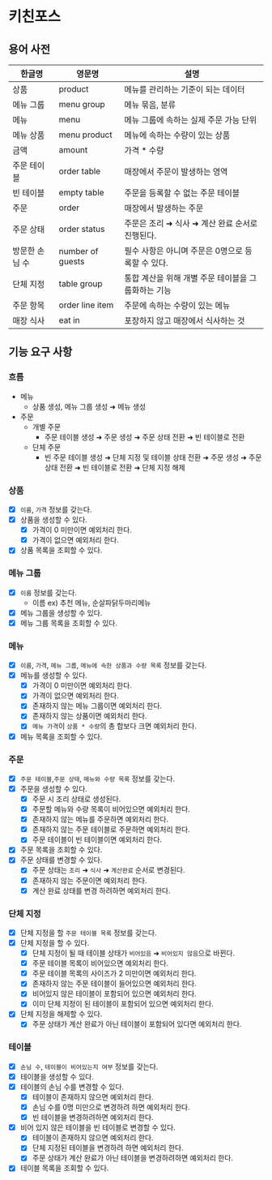 # 키친포스

## 용어 사전

| 한글명 | 영문명 | 설명 |
| --- | --- | --- |
| 상품 | product | 메뉴를 관리하는 기준이 되는 데이터 |
| 메뉴 그룹 | menu group | 메뉴 묶음, 분류 |
| 메뉴 | menu | 메뉴 그룹에 속하는 실제 주문 가능 단위 |
| 메뉴 상품 | menu product | 메뉴에 속하는 수량이 있는 상품 |
| 금액 | amount | 가격 * 수량 |
| 주문 테이블 | order table | 매장에서 주문이 발생하는 영역 |
| 빈 테이블 | empty table | 주문을 등록할 수 없는 주문 테이블 |
| 주문 | order | 매장에서 발생하는 주문 |
| 주문 상태 | order status | 주문은 조리 ➜ 식사 ➜ 계산 완료 순서로 진행된다. |
| 방문한 손님 수 | number of guests | 필수 사항은 아니며 주문은 0명으로 등록할 수 있다. |
| 단체 지정 | table group | 통합 계산을 위해 개별 주문 테이블을 그룹화하는 기능 |
| 주문 항목 | order line item | 주문에 속하는 수량이 있는 메뉴 |
| 매장 식사 | eat in | 포장하지 않고 매장에서 식사하는 것 |

## 기능 요구 사항

### 흐름

- 메뉴
  - 상품 생성, 메뉴 그룹 생성 ➜ 메뉴 생성
- 주문
  - 개별 주문
    - 주문 테이블 생성 ➜ 주문 생성 ➜ 주문 상태 전환 ➜ 빈 테이블로 전환
  - 단체 주문
    - 빈 주문 테이블 생성 ➜ 단체 지정 및 테이블 상태 전환 ➜ 주문 생성 ➜ 주문 상태 전환 ➜ 빈 테이블로 전환 ➜ 단체 지정 해제

### 상품

- [x] `이름`, `가격` 정보를 갖는다.
- [x] 상품을 생성할 수 있다.
  - [x] 가격이 0 미만이면 예외처리 한다.
  - [x] 가격이 없으면 예외처리 한다.
- [x] 상품 목록을 조회할 수 있다.

### 메뉴 그룹

- [x] `이름` 정보를 갖는다.
  - 이름 ex) 추천 메뉴, 순살파닭두마리메뉴
- [x] 메뉴 그룹을 생성할 수 있다.
- [x] 메뉴 그룹 목록을 조회할 수 있다.

### 메뉴

- [x] `이름`, `가격`, `메뉴 그룹`, `메뉴에 속한 상품과 수량 목록` 정보를 갖는다.
- [x] 메뉴를 생성할 수 있다.
  - [x] 가격이 0 미만이면 예외처리 한다.
  - [x] 가격이 없으면 예외처리 한다.
  - [x] 존재하지 않는 메뉴 그룹이면 예외처리 한다.
  - [x] 존재하지 않는 상품이면 예외처리 한다.
  - [x] `메뉴 가격`이 `상품 * 수량`의 총 합보다 크면 예외처리 한다.
- [x] 메뉴 목록을 조회할 수 있다.

### 주문

- [x] `주문 테이블`,`주문 상태`, `메뉴와 수량 목록` 정보를 갖는다.
- [x] 주문을 생성할 수 있다.
  - [x] 주문 시 조리 상태로 생성된다.
  - [x] 주문할 메뉴와 수량 목록이 비어있으면 예외처리 한다.
  - [x] 존재하지 않는 메뉴를 주문하면 예외처리 한다.
  - [x] 존재하지 않는 주문 테이블로 주문하면 예외처리 한다.
  - [x] 주문 테이블이 빈 테이블이면 예외처리 한다.
- [x] 주문 목록을 조회할 수 있다.
- [x] 주문 상태를 변경할 수 있다.
  - [x] 주문 상태는 `조리` ➜ `식사` ➜ `계산완료` 순서로 변경된다.
  - [x] 존재하지 않는 주문이면 예외처리 한다.
  - [x] 계산 완료 상태를 변경 하려하면 예외처리 한다.

### 단체 지정

- [x] 단체 지정을 할 `주문 테이블 목록` 정보를 갖는다.
- [x] 단체 지정을 할 수 있다.
  - [x] 단체 지정이 될 때 테이블 상태가 `비어있음` ➜ `비어있지 않음`으로 바뀐다.
  - [x] 주문 테이블 목록이 비어있으면 예외처리 한다.
  - [x] 주문 테이블 목록의 사이즈가 2 미만이면 예외처리 한다.
  - [x] 존재하지 않는 주문 테이블이 들어있으면 예외처리 한다.
  - [x] 비어있지 않은 테이블이 포함되어 있으면 예외처리 한다.
  - [x] 이미 단체 지정이 된 테이블이 포함되어 있으면 예외처리 한다.
- [x] 단체 지정을 해제할 수 있다.
  - [x] 주문 상태가 계산 완료가 아닌 테이블이 포함되어 있다면 예외처리 한다.

### 테이블

- [x] `손님 수`, `테이블이 비어있는지 여부` 정보를 갖는다.
- [x] 테이블을 생성할 수 있다.
- [x] 테이블의 손님 수를 변경할 수 있다.
  - [x] 테이블이 존재하지 않으면 예외처리 한다.
  - [x] 손님 수를 0명 미만으로 변경하려 하면 예외처리 한다.
  - [x] 빈 테이블을 변경하려하면 예외처리 한다.
- [x] 비어 있지 않은 테이블을 빈 테이블로 변경할 수 있다.
  - [x] 테이블이 존재하지 않으면 예외처리 한다.
  - [x] 단체 지정된 테이블을 변경하려 하면 예외처리 한다.
  - [x] 주문 상태가 계산 완료가 아닌 테이블을 변경하려하면 예외처리 한다.
- [x] 테이블 목록을 조회할 수 있다.
